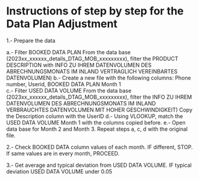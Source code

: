 # Instructions of step by step for the Data Plan Adjustment 

1.- Prepare the data 

a.- Filter BOOKED DATA PLAN
      From the data base (2023xx_xxxxxx_details_DTAG_MOB_xxxxxxxxx), filter the PRODUCT DESCRIPTION with INFO ZU IHREM DATENVOLUMEN DES ABRECHNUNGSMONATS IM INLAND VERTRAGLICH VEREINBARTES DATENVOLUMEN)
b.- Create a new file with the following columns:
      Phone number, Userid, BOOKED DATA PLAN Month 1      
c.- Filter USED DATA VOLUME 
      From the data base (2023xx_xxxxxx_details_DTAG_MOB_xxxxxxxxx), filter the INFO ZU IHREM DATENVOLUMEN DES ABRECHNUNGSMONATS IM INLAND VERBRAUCHTES DATENVOLUMEN MIT HOHER GESCHWINDIGKEIT)
      Copy the Description column with the UserID
d.- Using VLOOKUP, match the USED DATA VOLUME Month 1 with the columns copied before. 
e.- Open data base for Month 2 and Month 3. Repeat steps a, c, d with the original file. 

2.- Check BOOKED DATA column values of each month. IF different, STOP. If same values are in every month, PROCEED. 

3.- Get average and typical deviation from USED DATA VOLUME. IF typical deviation USED DATA VOLUME under 0.05 




    

